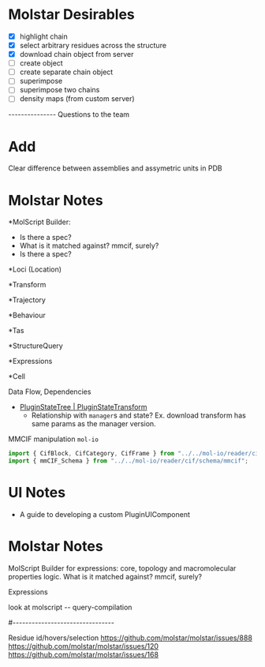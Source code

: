 
# Molstar Desirables 

- [x] highlight chain
- [x] select arbitrary residues across the structure
- [x] download chain object from server 
- [ ] create object
- [ ] create separate chain object
- [ ] superimpose 
- [ ] superimpose two chains
- [ ] density maps (from custom server)

--------------- Questions to the team

# Add

Clear difference between assemblies and assymetric units in PDB


# Molstar Notes

*MolScript Builder:
- Is there a spec?
- What is it matched against? mmcif, surely?
- Is there a spec?

*Loci (Location)

*Transform

*Trajectory

*Behaviour

*Tas

*StructureQuery

*Expressions

*Cell

Data Flow, Dependencies


* [ PluginStateTree |  PluginStateTransform ](https://github.com/molstar/molstar/tree/master/docs/state)
    - Relationship with `manager`s and state? Ex. download transform has same params as the manager version.




MMCIF manipulation
`mol-io`

```typescript
import { CifBlock, CifCategory, CifFrame } from "../../mol-io/reader/cif";
import { mmCIF_Schema } from "../../mol-io/reader/cif/schema/mmcif";
```

# UI Notes

- A guide to developing a custom PluginUIComponent


# Molstar Notes

MolScript Builder for expressions: core, topology and macromolecular properties logic. What is it matched against? mmcif, surely?


Expressions

look at molscript -- query-compilation


#--------------------------------

Residue id/hovers/selection
https://github.com/molstar/molstar/issues/888
https://github.com/molstar/molstar/issues/120
https://github.com/molstar/molstar/issues/168
